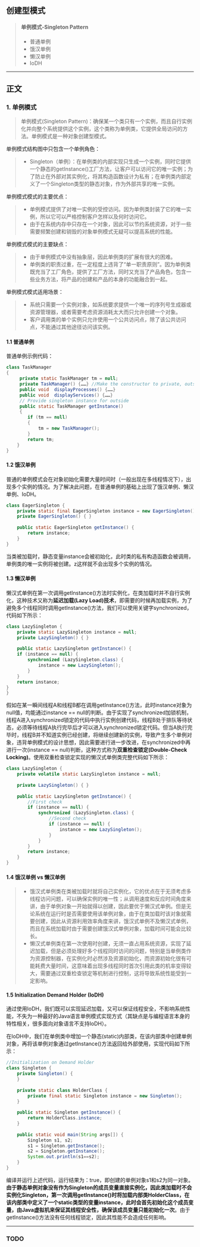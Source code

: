 ## 创建型模式 ##
> #### 单例模式-Singleton Pattern ####
>+ 普通单例
>+ 饿汉单例
>+ 懒汉单例
>+ IoDH

-----
## 正文 ##
### 1. 单例模式 ###

> 单例模式(Singleton Pattern)：确保某一个类只有一个实例，而且自行实例化并向整个系统提供这个实例，这个类称为单例类，它提供全局访问的方法。单例模式是一种对象创建型模式。

单例模式结构图中只包含一个单例角色：
>+ Singleton（单例）：在单例类的内部实现只生成一个实例，同时它提供一个静态的getInstance()工厂方法，让客户可以访问它的唯一实例；为了防止在外部对其实例化，将其构造函数设计为私有；在单例类内部定义了一个Singleton类型的静态对象，作为外部共享的唯一实例。

单例模式模式的主要优点：
>+ 单例模式提供了对唯一实例的受控访问。因为单例类封装了它的唯一实例，所以它可以严格控制客户怎样以及何时访问它。
>+ 由于在系统内存中只存在一个对象，因此可以节约系统资源，对于一些需要频繁创建和销毁的对象单例模式无疑可以提高系统的性能。

单例模式模式的主要缺点：
>+  由于单例模式中没有抽象层，因此单例类的扩展有很大的困难。
>+ 单例类的职责过重，在一定程度上违背了“单一职责原则”。因为单例类既充当了工厂角色，提供了工厂方法，同时又充当了产品角色，包含一些业务方法，将产品的创建和产品的本身的功能融合到一起。

单例模式模式适用场景：
>+  系统只需要一个实例对象，如系统要求提供一个唯一的序列号生成器或资源管理器，或者需要考虑资源消耗太大而只允许创建一个对象。
>+ 客户调用类的单个实例只允许使用一个公共访问点，除了该公共访问点，不能通过其他途径访问该实例。

#### 1.1 普通单例 ####

普通单例示例代码：
```java
class TaskManager  
{  
     private static TaskManager tm = null;  
     private TaskManager() {……} //Make the constructor to private, outside can not new.
     public void  displayProcesses() {……} 
     public void  displayServices() {……}   
	 // Provide singleton instance for outside
     public static TaskManager getInstance()
     {  
        if (tm == null)  
        {  
            tm = new TaskManager();  
        }  
        return tm;  
    }    
}  
```

#### 1.2 饿汉单例 ####
普通的单例模式会在对象初始化需要大量时间时（一般出现在多线程情况下），出现多个实例的情况。为了解决此问题，在普通单例的基础上出现了饿汉单例、懒汉单例、IoDH。

````java
class EagerSingleton {   
    private static final EagerSingleton instance = new EagerSingleton();   
    private EagerSingleton() { }   
  
    public static EagerSingleton getInstance() {  
        return instance;   
    }     
}  
````
 当类被加载时，静态变量instance会被初始化，此时类的私有构造函数会被调用，单例类的唯一实例将被创建。z这样就不会出现多个实例的情况。

 #### 1.3 懒汉单例 ####

懒汉式单例在第一次调用getInstance()方法时实例化，在类加载时并不自行实例化，这种技术又称为**延迟加载(Lazy Load)技术**，即需要的时候再加载实例，为了避免多个线程同时调用getInstance()方法，我们可以使用关键字synchronized，代码如下所示：

````java
class LazySingleton {   
    private static LazySingleton instance = null;   
    private LazySingleton() { }   
  
    public static LazySingleton getInstance() {   
    if (instance == null) {  
        synchronized (LazySingleton.class) {  
            instance = new LazySingleton();   
        }  
    }  
    return instance;   
}  
}  
`````

假如在某一瞬间线程A和线程B都在调用getInstance()方法，此时instance对象为null值，均能通过instance == null的判断。由于实现了synchronized加锁机制，线程A进入synchronized锁定的代码中执行实例创建代码，线程B处于排队等待状态，必须等待线程A执行完毕后才可以进入synchronized锁定代码。但当A执行完毕时，线程B并不知道实例已经创建，将继续创建新的实例，导致产生多个单例对象，违背单例模式的设计思想，因此需要进行进一步改进，在synchronized中再进行一次(instance == null)判断，这种方式称为**双重检查锁定(Double-Check Locking)**。使用双重检查锁定实现的懒汉式单例类完整代码如下所示：

````java
class LazySingleton {   
    private volatile static LazySingleton instance = null;   
  
    private LazySingleton() { }   
  
    public static LazySingleton getInstance() {   
        //First check  
        if (instance == null) {   
            synchronized (LazySingleton.class) {  
                //Second check  
                if (instance == null) {  
                    instance = new LazySingleton();
                }  
            }  
        }  
        return instance;   
    }  
}  
````
 #### 1.4  饿汉单例 vs 懒汉单例 ####
>+ 饿汉式单例类在类被加载时就将自己实例化，它的优点在于无须考虑多线程访问问题，可以确保实例的唯一性；从调用速度和反应时间角度来讲，由于单例对象一开始就得以创建，因此要优于懒汉式单例。但是无论系统在运行时是否需要使用该单例对象，由于在类加载时该对象就需要创建，因此从资源利用效率角度来讲，饿汉式单例不及懒汉式单例，而且在系统加载时由于需要创建饿汉式单例对象，加载时间可能会比较长。
>+ 懒汉式单例类在第一次使用时创建，无须一直占用系统资源，实现了延迟加载，但是必须处理好多个线程同时访问的问题，特别是当单例类作为资源控制器，在实例化时必然涉及资源初始化，而资源初始化很有可能耗费大量时间，这意味着出现多线程同时首次引用此类的机率变得较大，需要通过双重检查锁定等机制进行控制，这将导致系统性能受到一定影响。

#### 1.5 Initialization Demand Holder (IoDH) ####
通过使用IoDH，我们既可以实现延迟加载，又可以保证线程安全，不影响系统性能，不失为一种最好的Java语言单例模式实现方式（其缺点是与编程语言本身的特性相关，很多面向对象语言不支持IoDH）。

在IoDH中，我们在单例类中增加一个静态(static)内部类，在该内部类中创建单例对象，再将该单例对象通过getInstance()方法返回给外部使用，实现代码如下所示：
````java
//Initialization on Demand Holder  
class Singleton {  
    private Singleton() {  
    }  
      
    private static class HolderClass {  
        private final static Singleton instance = new Singleton();  
    }  
      
    public static Singleton getInstance() {  
        return HolderClass.instance;  
    }  
      
    public static void main(String args[]) {  
        Singleton s1, s2;   
        s1 = Singleton.getInstance();  
        s2 = Singleton.getInstance();  
        System.out.println(s1==s2);  
    }  
}  
````
编译并运行上述代码，运行结果为：true，即创建的单例对象s1和s2为同一对象。**由于静态单例对象没有作为Singleton的成员变量直接实例化，因此类加载时不会实例化Singleton，第一次调用getInstance()时将加载内部类HolderClass，在该内部类中定义了一个static类型的变量instance，此时会首先初始化这个成员变量，由Java虚拟机来保证其线程安全性，确保该成员变量只能初始化一次**。由于getInstance()方法没有任何线程锁定，因此其性能不会造成任何影响。

-----
### TODO





